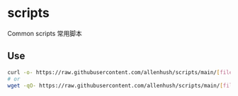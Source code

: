 # scripts
Common scripts 常用脚本

## Use

```bash
curl -o- https://raw.githubusercontent.com/allenhush/scripts/main/[filename] | bash
# or
wget -qO- https://raw.githubusercontent.com/allenhush/scripts/main/[filename] | bash
```
